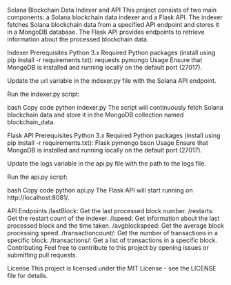Solana Blockchain Data Indexer and API
This project consists of two main components: a Solana blockchain data indexer and a Flask API. The indexer fetches Solana blockchain data from a specified API endpoint and stores it in a MongoDB database. The Flask API provides endpoints to retrieve information about the processed blockchain data.

Indexer
Prerequisites
Python 3.x
Required Python packages (install using pip install -r requirements.txt):
requests
pymongo
Usage
Ensure that MongoDB is installed and running locally on the default port (27017).

Update the url variable in the indexer.py file with the Solana API endpoint.

Run the indexer.py script:

bash
Copy code
python indexer.py
The script will continuously fetch Solana blockchain data and store it in the MongoDB collection named blockchain_data.

Flask API
Prerequisites
Python 3.x
Required Python packages (install using pip install -r requirements.txt):
Flask
pymongo
bson
Usage
Ensure that MongoDB is installed and running locally on the default port (27017).

Update the logs variable in the api.py file with the path to the logs file.

Run the api.py script:

bash
Copy code
python api.py
The Flask API will start running on http://localhost:8081/.

API Endpoints
/lastBlock: Get the last processed block number.
/restarts: Get the restart count of the indexer.
/ispeed: Get information about the last processed block and the time taken.
/avgblockspeed: Get the average block processing speed.
/transactioncount/<blocknum>: Get the number of transactions in a specific block.
/transactions/<blocknum>: Get a list of transactions in a specific block.
Contributing
Feel free to contribute to this project by opening issues or submitting pull requests.

License
This project is licensed under the MIT License - see the LICENSE file for details.


